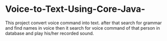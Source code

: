 # Voice-to-Text-Using-Core-Java-
This project convert voice command into text. after that search for grammar and find names in voice then it search for voice command of that person in database and play his/her recorded sound. 
